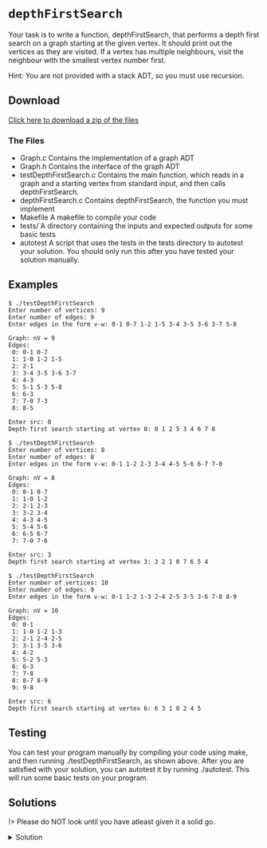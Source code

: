 # `depthFirstSearch`

Your task is to write a function, depthFirstSearch, that performs a depth first search on a graph starting at the given vertex. It should print out the vertices as they are visited. If a vertex has multiple neighbours, visit the neighbour with the smallest vertex number first.

Hint: You are not provided with a stack ADT, so you must use recursion.

## Download

[Click here to download a zip of the files](https://github.com/BraedonWooding/CseExamRevision/raw/main/docs/2521/Graphs/depthFirstSearch.zip ':ignore')

### The Files

- Graph.c	Contains the implementation of a graph ADT
- Graph.h	Contains the interface of the graph ADT
- testDepthFirstSearch.c	Contains the main function, which reads in a graph and a starting vertex from standard input, and then calls depthFirstSearch.
- depthFirstSearch.c	Contains depthFirstSearch, the function you must implement
- Makefile	A makefile to compile your code
- tests/	A directory containing the inputs and expected outputs for some basic tests
- autotest	A script that uses the tests in the tests directory to autotest your solution. You should only run this after you have tested your solution manually.


## Examples

```
$ ./testDepthFirstSearch 
Enter number of vertices: 9
Enter number of edges: 9
Enter edges in the form v-w: 0-1 0-7 1-2 1-5 3-4 3-5 3-6 3-7 5-8

Graph: nV = 9
Edges:
 0: 0-1 0-7
 1: 1-0 1-2 1-5
 2: 2-1
 3: 3-4 3-5 3-6 3-7
 4: 4-3
 5: 5-1 5-3 5-8
 6: 6-3
 7: 7-0 7-3
 8: 8-5

Enter src: 0
Depth first search starting at vertex 0: 0 1 2 5 3 4 6 7 8 
```

```
$ ./testDepthFirstSearch 
Enter number of vertices: 8
Enter number of edges: 8
Enter edges in the form v-w: 0-1 1-2 2-3 3-4 4-5 5-6 6-7 7-0

Graph: nV = 8
Edges:
 0: 0-1 0-7
 1: 1-0 1-2
 2: 2-1 2-3
 3: 3-2 3-4
 4: 4-3 4-5
 5: 5-4 5-6
 6: 6-5 6-7
 7: 7-0 7-6

Enter src: 3
Depth first search starting at vertex 3: 3 2 1 0 7 6 5 4 
```

```
$ ./testDepthFirstSearch 
Enter number of vertices: 10
Enter number of edges: 9
Enter edges in the form v-w: 0-1 1-2 1-3 2-4 2-5 3-5 3-6 7-8 8-9

Graph: nV = 10
Edges:
 0: 0-1
 1: 1-0 1-2 1-3
 2: 2-1 2-4 2-5
 3: 3-1 3-5 3-6
 4: 4-2
 5: 5-2 5-3
 6: 6-3
 7: 7-8
 8: 8-7 8-9
 9: 9-8

Enter src: 6
Depth first search starting at vertex 6: 6 3 1 0 2 4 5 
```

## Testing

You can test your program manually by compiling your code using make, and then running ./testDepthFirstSearch, as shown above. After you are satisfied with your solution, you can autotest it by running ./autotest. This will run some basic tests on your program.

## Solutions

!> Please do NOT look until you have atleast given it a solid go.

<details>
<summary>Solution</summary>

```c
void depthFirstSearch(Graph g, int src) {
	int *visited = calloc(GraphNumVertices(g), sizeof(int));
	dfs(g, src, visited);
	free(visited);
}

static void dfs(Graph g, int v, int *visited) {
	printf("%d ", v);
	visited[v] = 1;
	for (int w = 0; w < GraphNumVertices(g); w++) {
		if (GraphIsAdjacent(g, v, w) && !visited[w]) {
			dfs(g, w, visited);
		}
	}
}
```

</details>
